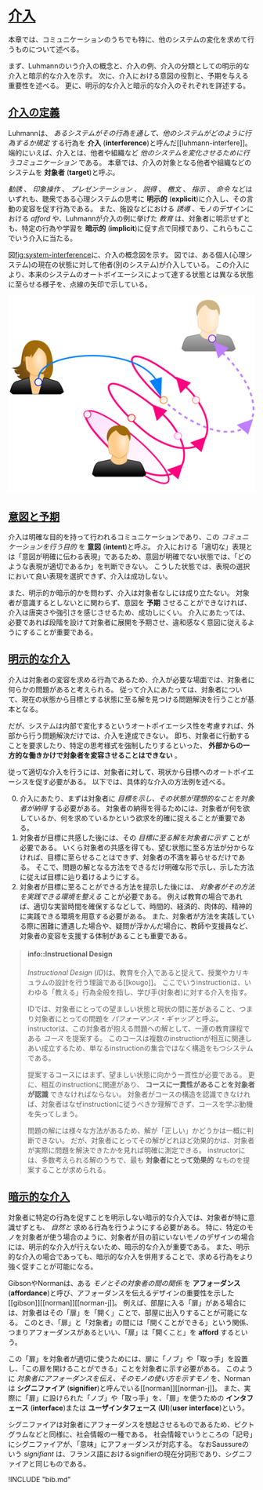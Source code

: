 # [介入](#ch:interference)

本章では、コミュニケーションのうちでも特に、他のシステムの変化を求めて行うものについて述べる。

まず、Luhmannのいう介入の概念と、介入の例、介入の分類としての明示的な介入と暗示的な介入を示す。
次に、介入における意図の役割と、予期を与える重要性を述べる。
更に、明示的な介入と暗示的な介入のそれぞれを詳述する。

## [介入の定義](#sec:interference-def)

Luhmannは、 *あるシステムがその行為を通して、他のシステムがどのように行為するか規定* する行為を **介入** (**interference**)と呼んだ\[[luhmann-interfere]\]。
端的にいえば、介入とは、他者や組織など *他のシステムを変化させるために行うコミュニケーション* である。
本章では、介入の対象となる他者や組織などのシステムを **対象者** (**target**)と呼ぶ。

 *勧誘* 、 *印象操作* 、 *プレゼンテーション* 、 *説得* 、 *檄文* 、 *指示* 、 *命令* などはいずれも、聴衆である心理システムの思考に **明示的** (**explicit**)に介入し、その言動の変容を促す行為である。
また、施設などにおける *誘導* 、モノのデザインにおける *afford* や、Luhmannが介入の例に挙げた *教育* は、対象者に明示せずとも、特定の行為や学習を **暗示的** (**implicit**)に促す点で同様であり、これらもここでいう介入に当たる。

図[fig:system-interference](#fig:system-interference)に、介入の概念図を示す。
図では、ある個人(心理システム)の現在の状態に対して他者(別のシステム)が介入している。
この介入により、本来のシステムのオートポイエーシスによって達する状態とは異なる状態に至らせる様子を、点線の矢印で示している。

![fig:system-interference. 介入](system-interference.svg)

## [意図と予期](#sec:interference-intent)

介入は明確な目的を持って行われるコミュニケーションであり、この *コミュニケーションを行う目的* を **意図** (**intent**)と呼ぶ。
介入における「適切な」表現とは「意図が明確に伝わる表現」であるため、意図が明確でない状態では、「どのような表現が適切であるか」を判断できない。
こうした状態では、表現の選択において良い表現を選択できず、介入は成功しない。

また、明示的か暗示的かを問わず、介入は対象者なしには成り立たない。
対象者が意識するとしないとに関わらず、意図を **予期** させることができなければ、介入は唐突さや強引さを感じさせるため、成功しにくい。
介入にあたっては、必要であれば段階を設けて対象者に展開を予期させ、違和感なく意図に従えるようにすることが重要である。

## [明示的な介入](#sec:interference-ex)

介入は対象者の変容を求める行為であるため、介入が必要な場面では、対象者に何らかの問題があると考えられる。
従って介入にあたっては、対象者について、現在の状態から目標とする状態に至る解を見つける問題解決を行うことが基本となる。

だが、システムは内部で変化するというオートポイエーシス性を考慮すれば、外部から行う問題解決だけでは、介入を達成できない。
即ち、対象者に行動することを要求したり、特定の思考様式を強制したりするといった、 **外部からの一方的な働きかけで対象者を変容させることはできない** 。

従って適切な介入を行うには、対象者に対して、現状から目標へのオートポイエーシスを促す必要がある。
以下では、具体的な介入の方法例を述べる。

0. 介入にあたり、まずは対象者に *目標を示し、その状態が理想的なことを対象者が納得* する必要がある。
	対象者の納得を得るためには、対象者が何を欲しているか、何を求めているかという欲求を的確に捉えることが重要である。
0. 対象者が目標に共感した後には、その *目標に至る解を対象者に示す* ことが必要である。
	いくら対象者の共感を得ても、望む状態に至る方法が分からなければ、目標に至らせることはできず、対象者の不満を募らせるだけである。
	そこで、問題の解となる方法をできるだけ明確な形で示し、示した方法に従えば目標に辿り着けるようにする。
0. 対象者が目標に至ることができる方法を提示した後には、 *対象者がその方法を実践できる環境を整える* ことが必要である。
	例えば教育の場合であれば、適切な実習時間を確保するなどして、時間的、経済的、肉体的、精神的に実践できる環境を用意する必要がある。
	また、対象者が方法を実践している際に困難に遭遇した場合や、疑問が浮かんだ場合に、教師や支援員など、対象者の変容を支援する体制があることも重要である。
> #### info::Instructional Design
>
>  *Instructional Design* (*ID*)は、教育を介入であると捉えて、授業やカリキュラムの設計を行う理論である\[[kougo]\]。
ここでいうinstructionは、いわゆる「教える」行為全般を指し、学び手(対象者)に対する介入を指す。
>
> IDでは、対象者にとっての望ましい状態と現状の間に差があること、つまり対象者にとっての問題を *パフォーマンス・ギャップ* と呼ぶ。
instructorは、この対象者が抱える問題への解として、一連の教育課程である *コース* を提案する。
このコースは複数のinstructionが相互に関連しあい成立するため、単なるinstructionの集合ではなく構造をもつシステムである。
>
> 提案するコースにはまず、望ましい状態に向かう一貫性が必要である。
更に、相互のinstructionに関連があり、 **コースに一貫性があることを対象者が認識** できなければならない。
対象者がコースの構造を認識できなければ、対象者はなぜinstructionに従うべきか理解できず、コースを学ぶ動機を失ってしまう。
>
> 問題の解には様々な方法があるため、解が「正しい」かどうかは一概に判断できない。
だが、対象者にとってその解がどれほど効果的かは、対象者が実際に問題を解決できたかを見れば明確に測定できる。
instructorには、多数考えられる解のうちで、最も **対象者にとって効果的** なものを提案することが求められる。

## [暗示的な介入](#sec:interference-im)

対象者に特定の行為を促すことを明示しない暗示的な介入では、対象者が特に意識せずとも、 *自然と* 求める行為を行うようにする必要がある。
特に、特定のモノを対象者が使う場合のように、対象者が目の前にいないモノのデザインの場合には、明示的な介入が行えないため、暗示的な介入が重要である。
また、明示的な介入の場合であっても、暗示的な介入を併用することで、求める行為をより強く促すことが可能になる。

GibsonやNormanは、ある *モノとその対象者の間の関係* を **アフォーダンス** (**affordance**)と呼び、アフォーダンスを伝えるデザインの重要性を示した\[[gibson]\]\[[norman]\]\[[norman-j]\]。
例えば、部屋に入る「扉」がある場合には、対象者はその「扉」を「開く」ことで、部屋に出入りすることが可能になる。
このとき、「扉」と「対象者」の間には「開くことができる」という関係、つまりアフォーダンスがあるといい、「扉」は「開くこと」を **afford** するという。

この「扉」を対象者が適切に使うためには、扉に「ノブ」や「取っ手」を設置し、「この扉を開けることができる」ことを対象者に示す必要がある。
このように *対象者にアフォーダンスを伝え、そのモノの使い方を示すモノ* を、Normanは **シグニファイア** (**signifier**)と呼んでいる\[[norman]\]\[[norman-j]\]。
また、実際に「扉」に設けられた「ノブ」や「取っ手」を、「扉」を使うための **インタフェース** (**interface**)または **ユーザインタフェース** (**UI**)(**user interface**)という。

シグニファイアは対象者にアフォーダンスを想起させるものであるため、ピクトグラムなどと同様に、社会情報の一種である。
社会情報でいうところの「記号」にシグニファイアが、「意味」にアフォーダンスが対応する。
なおSaussureのいう *signifiant* は、フランス語におけるsignifierの現在分詞形であり、シグニファイアと同じものである。

!INCLUDE "bib.md"
